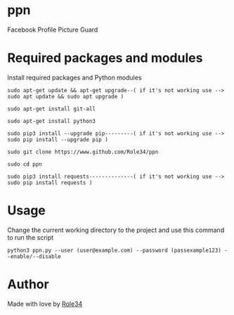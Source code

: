 # ppn
Facebook Profile Picture Guard

# Required packages and modules
Install required packages and Python modules

    sudo apt-get update && apt-get upgrade--( if it's not working use --> sudo apt update && sudo apt upgrade )
    
    sudo apt-get install git-all
    
    sudo apt-get install python3
    
    sudo pip3 install --upgrade pip---------( if it's not working use --> sudo pip install --upgrade pip )
    
    sudo git clone https://www.github.com/Role34/ppn
    
    sudo cd ppn
    
    sudo pip3 install requests--------------( if it's not working use --> sudo pip install requests )
    

# Usage
Change the current working directory to the project and use this command to run the script

    python3 ppn.py --user (user@example.com) --password (passexample123) --enable/--disable

# Author
Made with love by [Role34](https://github.com/Role34)